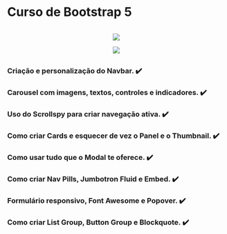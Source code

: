 <h1 style="display: inline-block;" align="center">Curso de Bootstrap 5</h1>  

<p align="center">
<img src="http://img.shields.io/static/v1?label=STATUS&message=FINALIZADO&color=RED&style=for-the-badge">
</p>

<p align="center">
<img src="https://img.shields.io/website-up-down-green-red/http/monip.org.svg">
</p>
 
##
### Criação e personalização do Navbar. ✔️
### Carousel com imagens, textos, controles e indicadores. ✔️
### Uso do Scrollspy para criar navegação ativa. ✔️
### Como criar Cards e esquecer de vez o Panel e o Thumbnail. ✔️
### Como usar tudo que o Modal te oferece. ✔️
### Como criar Nav Pills, Jumbotron Fluid e Embed. ✔️
### Formulário responsivo, Font Awesome e Popover. ✔️
### Como criar List Group, Button Group e Blockquote. ✔️
